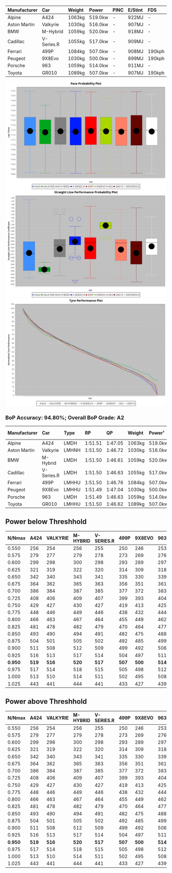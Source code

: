 | Manufacturer | Car        | Weight | Power   | PINC    | E/Stint | FDS     |
|:-|:-|:-|:-|:-|:-|:-|
| Alpine       | A424       | 1063kg | 519.0kw |    -    | 922MJ   |    -    |
| Aston Martin | Valkyrie   | 1030kg | 516.0kw |    -    | 907MJ   |    -    |
| BMW          | M-Hybrid   | 1059kg | 520.0kw |    -    | 918MJ   |    -    |
| Cadillac     | V-Series.R | 1055kg | 517.0kw |    -    | 909MJ   |    -    |
| Ferrari      | 499P       | 1084kg | 507.0kw |    -    | 908MJ   | 190kph  |
| Peugeot      | 9X8Evo     | 1030kg | 500.0kw |    -    | 899MJ   | 190kph  |
| Porsche      | 963        | 1059kg | 514.0kw |    -    | 911MJ   |    -    |
| Toyota       | GR010      | 1089kg | 507.0kw |    -    | 907MJ   | 190kph  |

![PACECHART](./IMG/AUTO.png)
![STRAIGHTLINEPERFORMANCECHART](./IMG/AUTO_sp.png)
![TYREPERFORMANCECHART](./IMG/AUTO_tw.png)

### BoP Accuracy: 94.80%; Overall BoP Grade: A2
| Manufacturer | Car        | Type  | RP      | QP      | Weight | Power¹  | Threshhold | PINC    | Power²   | E/Stint | AVG Vmax  | FDS     | RDLC | L/Stint | BOP-Grade | Model Accuracy | Model Points | Match%  | SimDiff |
|:-|:-|:-|:-|:-|:-|:-|:-|:-|:-|:-|:-|:-|:-|:-|:-|:-|:-|:-|:-|
| Alpine       | A424       | LMDH  | 1:51.51 | 1:47.05 | 1063kg | 519.0kw | 0.0kph     |    -    | 519.00kw |  922MJ  | 278.63kph |    -    | 1.01 | 34      | ~A1       | 98.94%         | 2047         | 97.19%  | -0.31   |
| Aston Martin | Valkyrie   | LMHNH | 1:51.50 | 1:46.72 | 1030kg | 516.0kw | 0.0kph     |    -    | 516.00kw |  907MJ  | 272.21kph |    -    | 1.06 | 34      | +C2       | 100.00%        | 247          | 71.01%  | #       |
| BMW          | M-Hybrid   | LMDH  | 1:51.50 | 1:46.61 | 1059kg | 520.0kw | 0.0kph     |    -    | 520.00kw |  918MJ  | 281.63kph |    -    | 1.01 | 34      | ~A1       | 98.84%         | 3070         | 100.00% | -0.05   |
| Cadillac     | V-Series.R | LMDH  | 1:51.50 | 1:46.63 | 1055kg | 517.0kw | 0.0kph     |    -    | 517.00kw |  909MJ  | 282.99kph |    -    | 1.01 | 34      | ~A1       | 98.94%         | 5427         | 95.12%  | +0.58   |
| Ferrari      | 499P       | LMHHU | 1:51.50 | 1:46.76 | 1084kg | 507.0kw | 0.0kph     |    -    | 507.00kw |  908MJ  | 278.75kph | 190kph  | 1.02 | 34      | ~A1       | 100.00%        | 6554         | 100.00% | +0.71   |
| Peugeot      | 9X8Evo     | LMHHU | 1:51.49 | 1:47.04 | 1030kg | 500.0kw | 0.0kph     |    -    | 500.00kw |  899MJ  | 291.78kph | 190kph  | 1.02 | 34      | ~A1       | 100.00%        | 1457         | 96.24%  | +0.58   |
| Porsche      | 963        | LMDH  | 1:51.49 | 1:46.63 | 1059kg | 514.0kw | 0.0kph     |    -    | 514.00kw |  911MJ  | 279.94kph |    -    | 1.01 | 34      | ~A1       | 99.91%         | 14205        | 100.00% | +0.15   |
| Toyota       | GR010      | LMHHU | 1:51.50 | 1:46.62 | 1089kg | 507.0kw | 0.0kph     |    -    | 507.00kw |  907MJ  | 276.27kph | 190kph  | 1.01 | 34      | ~A1       | 99.73%         | 4795         | 98.83%  | +0.68   |

## Power below Threshhold
| N/Nmax    | A424    | VALKYRIE | M-HYBRID | V-SERIES.R | 499P    | 9X8EVO  | 963     | GR010   |
|:-|:-|:-|:-|:-|:-|:-|:-|:-|
|  0.550    |  256    |  254     |  256     |  255       |  250    |  246    |  253    |  250    |
|  0.575    |  279    |  277     |  279     |  278       |  273    |  269    |  276    |  273    |
|  0.600    |  299    |  298     |  300     |  298       |  293    |  289    |  297    |  293    |
|  0.625    |  321    |  319     |  322     |  320       |  314    |  309    |  318    |  314    |
|  0.650    |  342    |  340     |  343     |  341       |  335    |  330    |  339    |  335    |
|  0.675    |  364    |  362     |  365     |  363       |  356    |  351    |  361    |  356    |
|  0.700    |  386    |  384     |  387     |  385       |  377    |  372    |  383    |  377    |
|  0.725    |  408    |  406     |  409     |  407       |  399    |  393    |  404    |  399    |
|  0.750    |  429    |  427     |  430     |  427       |  419    |  413    |  425    |  419    |
|  0.775    |  448    |  446     |  449     |  446       |  438    |  432    |  444    |  438    |
|  0.800    |  466    |  463     |  467     |  464       |  455    |  449    |  462    |  455    |
|  0.825    |  481    |  478     |  482     |  479       |  470    |  464    |  477    |  470    |
|  0.850    |  493    |  490     |  494     |  491       |  482    |  475    |  488    |  482    |
|  0.875    |  504    |  501     |  505     |  502       |  492    |  485    |  499    |  492    |
|  0.900    |  511    |  508     |  512     |  509       |  499    |  492    |  506    |  499    |
|  0.925    |  516    |  513     |  517     |  514       |  504    |  497    |  511    |  504    |
| **0.950** | **519** | **516**  | **520**  | **517**    | **507** | **500** | **514** | **507** |
|  0.975    |  517    |  514     |  518     |  515       |  505    |  498    |  512    |  505    |
|  1.000    |  513    |  510     |  514     |  511       |  502    |  495    |  508    |  502    |
|  1.025    |  443    |  441     |  444     |  441       |  433    |  427    |  439    |  433    |

## Power above Threshhold
| N/Nmax    | A424    | VALKYRIE | M-HYBRID | V-SERIES.R | 499P    | 9X8EVO  | 963     | GR010   |
|:-|:-|:-|:-|:-|:-|:-|:-|:-|
|  0.550    |  256    |  254     |  256     |  255       |  250    |  246    |  253    |  250    |
|  0.575    |  279    |  277     |  279     |  278       |  273    |  269    |  276    |  273    |
|  0.600    |  299    |  298     |  300     |  298       |  293    |  289    |  297    |  293    |
|  0.625    |  321    |  319     |  322     |  320       |  314    |  309    |  318    |  314    |
|  0.650    |  342    |  340     |  343     |  341       |  335    |  330    |  339    |  335    |
|  0.675    |  364    |  362     |  365     |  363       |  356    |  351    |  361    |  356    |
|  0.700    |  386    |  384     |  387     |  385       |  377    |  372    |  383    |  377    |
|  0.725    |  408    |  406     |  409     |  407       |  399    |  393    |  404    |  399    |
|  0.750    |  429    |  427     |  430     |  427       |  419    |  413    |  425    |  419    |
|  0.775    |  448    |  446     |  449     |  446       |  438    |  432    |  444    |  438    |
|  0.800    |  466    |  463     |  467     |  464       |  455    |  449    |  462    |  455    |
|  0.825    |  481    |  478     |  482     |  479       |  470    |  464    |  477    |  470    |
|  0.850    |  493    |  490     |  494     |  491       |  482    |  475    |  488    |  482    |
|  0.875    |  504    |  501     |  505     |  502       |  492    |  485    |  499    |  492    |
|  0.900    |  511    |  508     |  512     |  509       |  499    |  492    |  506    |  499    |
|  0.925    |  516    |  513     |  517     |  514       |  504    |  497    |  511    |  504    |
| **0.950** | **519** | **516**  | **520**  | **517**    | **507** | **500** | **514** | **507** |
|  0.975    |  517    |  514     |  518     |  515       |  505    |  498    |  512    |  505    |
|  1.000    |  513    |  510     |  514     |  511       |  502    |  495    |  508    |  502    |
|  1.025    |  443    |  441     |  444     |  441       |  433    |  427    |  439    |  433    |
